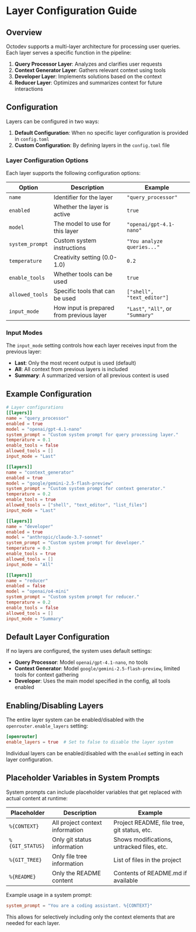 # Layer Configuration Guide

## Overview

Octodev supports a multi-layer architecture for processing user queries. Each layer serves a specific function in the pipeline:

1. **Query Processor Layer**: Analyzes and clarifies user requests
2. **Context Generator Layer**: Gathers relevant context using tools
3. **Developer Layer**: Implements solutions based on the context
4. **Reducer Layer**: Optimizes and summarizes context for future interactions

## Configuration

Layers can be configured in two ways:

1. **Default Configuration**: When no specific layer configuration is provided in `config.toml`
2. **Custom Configuration**: By defining layers in the `config.toml` file

### Layer Configuration Options

Each layer supports the following configuration options:

| Option | Description | Example |
|--------|-------------|--------|
| `name` | Identifier for the layer | `"query_processor"` |
| `enabled` | Whether the layer is active | `true` |
| `model` | The model to use for this layer | `"openai/gpt-4.1-nano"` |
| `system_prompt` | Custom system instructions | `"You analyze queries..."` |
| `temperature` | Creativity setting (0.0-1.0) | `0.2` |
| `enable_tools` | Whether tools can be used | `true` |
| `allowed_tools` | Specific tools that can be used | `["shell", "text_editor"]` |
| `input_mode` | How input is prepared from previous layer | `"Last"`, `"All"`, or `"Summary"` |

### Input Modes

The `input_mode` setting controls how each layer receives input from the previous layer:

- **Last**: Only the most recent output is used (default)
- **All**: All context from previous layers is included
- **Summary**: A summarized version of all previous context is used

## Example Configuration

```toml
# Layer configurations 
[[layers]]
name = "query_processor"
enabled = true
model = "openai/gpt-4.1-nano"
system_prompt = "Custom system prompt for query processing layer."
temperature = 0.1
enable_tools = false
allowed_tools = []
input_mode = "Last"

[[layers]]
name = "context_generator"
enabled = true
model = "google/gemini-2.5-flash-preview"
system_prompt = "Custom system prompt for context generator."
temperature = 0.2
enable_tools = true
allowed_tools = ["shell", "text_editor", "list_files"]
input_mode = "Last"

[[layers]]
name = "developer"
enabled = true
model = "anthropic/claude-3.7-sonnet"
system_prompt = "Custom system prompt for developer."
temperature = 0.3
enable_tools = true
allowed_tools = []
input_mode = "All"

[[layers]]
name = "reducer"
enabled = false
model = "openai/o4-mini"
system_prompt = "Custom system prompt for reducer."
temperature = 0.2
enable_tools = false
allowed_tools = []
input_mode = "Summary"
```

## Default Layer Configuration

If no layers are configured, the system uses default settings:

- **Query Processor**: Model `openai/gpt-4.1-nano`, no tools
- **Context Generator**: Model `google/gemini-2.5-flash-preview`, limited tools for context gathering
- **Developer**: Uses the main model specified in the config, all tools enabled

## Enabling/Disabling Layers

The entire layer system can be enabled/disabled with the `openrouter.enable_layers` setting:

```toml
[openrouter]
enable_layers = true  # Set to false to disable the layer system
```

Individual layers can be enabled/disabled with the `enabled` setting in each layer configuration.

## Placeholder Variables in System Prompts

System prompts can include placeholder variables that get replaced with actual content at runtime:

| Placeholder | Description | Example |
|-------------|-------------|--------|
| `%{CONTEXT}` | All project context information | Project README, file tree, git status, etc. |
| `%{GIT_STATUS}` | Only git status information | Shows modifications, untracked files, etc. |
| `%{GIT_TREE}` | Only file tree information | List of files in the project |
| `%{README}` | Only the README content | Contents of README.md if available |

Example usage in a system prompt:

```toml
system_prompt = "You are a coding assistant. %{CONTEXT}"
```

This allows for selectively including only the context elements that are needed for each layer.
